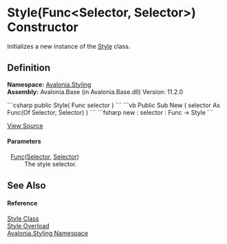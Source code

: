 # Style(Func&lt;Selector, Selector&gt;) Constructor


Initializes a new instance of the <a href="T_Avalonia_Styling_Style">Style</a> class.



## Definition
**Namespace:** <a href="N_Avalonia_Styling">Avalonia.Styling</a>  
**Assembly:** Avalonia.Base (in Avalonia.Base.dll) Version: 11.2.0

<Tabs groupId="api-code-preview">
<TabItem value="csharp" label="C#">
```csharp
public Style(
	Func<Selector?, Selector> selector
)
```
</TabItem>
<TabItem value="vb" label="VB">
```vb
Public Sub New ( 
	selector As Func(Of Selector, Selector)
)
```
</TabItem>
<TabItem value="fsharp" label="F#">
```fsharp
new : 
        selector : Func<Selector, Selector> -> Style
```
</TabItem>
</Tabs>



<a href="https://github.com/AvaloniaUI/Avalonia/tree/master/src/Avalonia.Base/Styling/Style.cs#L24" title="View the source code">View Source</a>



#### Parameters
<dl><dt>  <a href="https://learn.microsoft.com/dotnet/api/system.func-2" target="_blank" rel="noopener noreferrer">Func</a>(<a href="T_Avalonia_Styling_Selector">Selector</a>, <a href="T_Avalonia_Styling_Selector">Selector</a>)</dt><dd>The style selector.</dd></dl>

## See Also


#### Reference
<a href="T_Avalonia_Styling_Style">Style Class</a>  
<a href="Overload_Avalonia_Styling_Style__ctor">Style Overload</a>  
<a href="N_Avalonia_Styling">Avalonia.Styling Namespace</a>  


